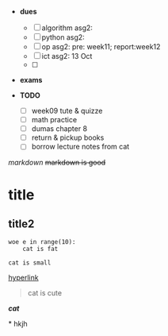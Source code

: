 - **dues**
    - [ ] algorithm asg2:
    - [ ] python asg2: 
    - [ ] op asg2: pre: week11; report:week12
    - [ ] ict asg2: 13 Oct
    - [ ] 
- **exams**

- **TODO**
    - [ ] week09 tute & quizze
    - [ ] math practice
    - [ ] dumas chapter 8
    - [ ] return & pickup books 
    - [ ] borrow lecture notes from cat

*markdown*
~~markdown is good~~
# title
## title2

```
woe e in range(10):
    cat is fat
```
```cat is small```

[hyperlink](http://www.google.com)

> cat is cute

**_cat_**

\* hkjh